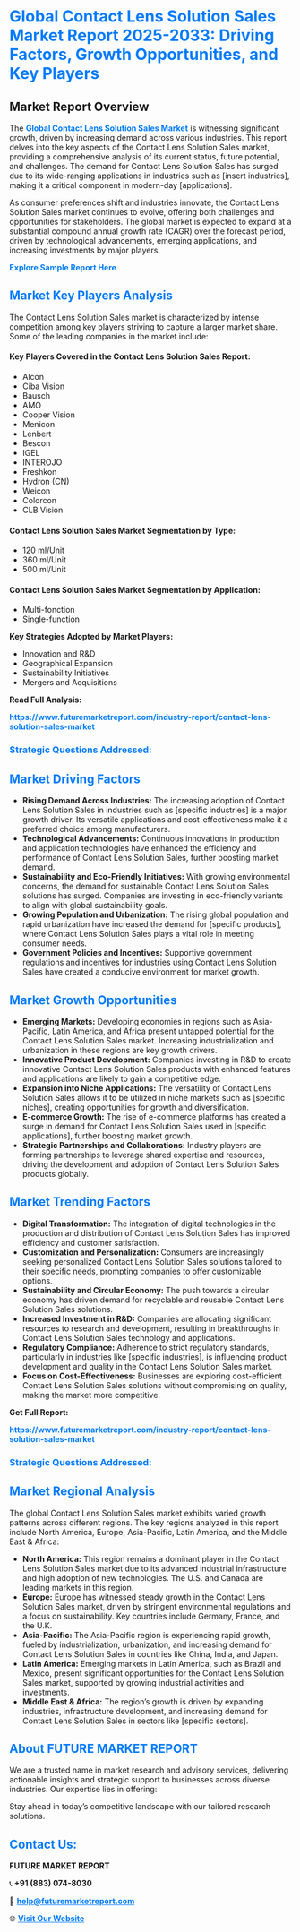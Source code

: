 <h1 style="color: #007BFF;">Global Contact Lens Solution Sales Market Report 2025-2033: Driving Factors, Growth Opportunities, and Key Players</h1>

<section id="overview">
<h2>Market Report Overview</h2>
<p>The <a href="https://www.futuremarketreport.com/industry-report/contact-lens-solution-sales-market" style="color: #007BFF; text-decoration: none;"><strong>Global Contact Lens Solution Sales Market</strong></a> is witnessing significant growth, driven by increasing demand across various industries. This report delves into the key aspects of the Contact Lens Solution Sales market, providing a comprehensive analysis of its current status, future potential, and challenges. The demand for Contact Lens Solution Sales has surged due to its wide-ranging applications in industries such as [insert industries], making it a critical component in modern-day [applications].</p>
<p>As consumer preferences shift and industries innovate, the Contact Lens Solution Sales market continues to evolve, offering both challenges and opportunities for stakeholders. The global market is expected to expand at a substantial compound annual growth rate (CAGR) over the forecast period, driven by technological advancements, emerging applications, and increasing investments by major players.</p>
</section>

<section id="overview">
<p><a href="https://www.futuremarketreport.com/request-sample/reportId=108913" style="color: #007BFF; text-decoration: none;"><strong>Explore Sample Report Here</strong></a></p>
</section>

<section id="key-players">
<h2 style="color: #007BFF;">Market Key Players Analysis</h2>
<p>The Contact Lens Solution Sales market is characterized by intense competition among key players striving to capture a larger market share. Some of the leading companies in the market include:</p>
<h4>Key Players Covered in the Contact Lens Solution Sales Report:</h4>
<ul><li>Alcon</li><li>Ciba Vision</li><li>Bausch</li><li>AMO</li><li>Cooper Vision</li><li>Menicon</li><li>Lenbert</li><li>Bescon</li><li>IGEL</li><li>INTEROJO</li><li>Freshkon</li><li>Hydron (CN)</li><li>Weicon</li><li>Colorcon</li><li>CLB Vision</li></ul>
<h4>Contact Lens Solution Sales Market Segmentation by Type:</h4>
<ul><li>120 ml/Unit</li><li>360 ml/Unit</li><li>500 ml/Unit</li></ul>

<h4>Contact Lens Solution Sales Market Segmentation by Application:</h4>
<ul><li>Multi-fonction</li><li>Single-function</li></ul>
<p><strong>Key Strategies Adopted by Market Players:</strong></p>
<ul>
<li>Innovation and R&D</li>
<li>Geographical Expansion</li>
<li>Sustainability Initiatives</li>
<li>Mergers and Acquisitions</li>
</ul>
</section>

<section>
<p><strong>Read Full Analysis: </strong></p><a href="https://www.futuremarketreport.com/industry-report/contact-lens-solution-sales-market" style="color: #007BFF; text-decoration: none;"><strong>https://www.futuremarketreport.com/industry-report/contact-lens-solution-sales-market</strong></a>
<h3 style="color: #007BFF;">Strategic Questions Addressed:</h3>
</section>

<section id="driving-factors">
<h2 style="color: #007BFF;">Market Driving Factors</h2>
<ul>
<li><strong>Rising Demand Across Industries:</strong> The increasing adoption of Contact Lens Solution Sales in industries such as [specific industries] is a major growth driver. Its versatile applications and cost-effectiveness make it a preferred choice among manufacturers.</li>
<li><strong>Technological Advancements:</strong> Continuous innovations in production and application technologies have enhanced the efficiency and performance of Contact Lens Solution Sales, further boosting market demand.</li>
<li><strong>Sustainability and Eco-Friendly Initiatives:</strong> With growing environmental concerns, the demand for sustainable Contact Lens Solution Sales solutions has surged. Companies are investing in eco-friendly variants to align with global sustainability goals.</li>
<li><strong>Growing Population and Urbanization:</strong> The rising global population and rapid urbanization have increased the demand for [specific products], where Contact Lens Solution Sales plays a vital role in meeting consumer needs.</li>
<li><strong>Government Policies and Incentives:</strong> Supportive government regulations and incentives for industries using Contact Lens Solution Sales have created a conducive environment for market growth.</li>
</ul>
</section>

<section id="growth-opportunities">
<h2 style="color: #007BFF;">Market Growth Opportunities</h2>
<ul>
<li><strong>Emerging Markets:</strong> Developing economies in regions such as Asia-Pacific, Latin America, and Africa present untapped potential for the Contact Lens Solution Sales market. Increasing industrialization and urbanization in these regions are key growth drivers.</li>
<li><strong>Innovative Product Development:</strong> Companies investing in R&D to create innovative Contact Lens Solution Sales products with enhanced features and applications are likely to gain a competitive edge.</li>
<li><strong>Expansion into Niche Applications:</strong> The versatility of Contact Lens Solution Sales allows it to be utilized in niche markets such as [specific niches], creating opportunities for growth and diversification.</li>
<li><strong>E-commerce Growth:</strong> The rise of e-commerce platforms has created a surge in demand for Contact Lens Solution Sales used in [specific applications], further boosting market growth.</li>
<li><strong>Strategic Partnerships and Collaborations:</strong> Industry players are forming partnerships to leverage shared expertise and resources, driving the development and adoption of Contact Lens Solution Sales products globally.</li>
</ul>
</section>

<section id="trending-factors">
<h2 style="color: #007BFF;">Market Trending Factors</h2>
<ul>
<li><strong>Digital Transformation:</strong> The integration of digital technologies in the production and distribution of Contact Lens Solution Sales has improved efficiency and customer satisfaction.</li>
<li><strong>Customization and Personalization:</strong> Consumers are increasingly seeking personalized Contact Lens Solution Sales solutions tailored to their specific needs, prompting companies to offer customizable options.</li>
<li><strong>Sustainability and Circular Economy:</strong> The push towards a circular economy has driven demand for recyclable and reusable Contact Lens Solution Sales solutions.</li>
<li><strong>Increased Investment in R&D:</strong> Companies are allocating significant resources to research and development, resulting in breakthroughs in Contact Lens Solution Sales technology and applications.</li>
<li><strong>Regulatory Compliance:</strong> Adherence to strict regulatory standards, particularly in industries like [specific industries], is influencing product development and quality in the Contact Lens Solution Sales market.</li>
<li><strong>Focus on Cost-Effectiveness:</strong> Businesses are exploring cost-efficient Contact Lens Solution Sales solutions without compromising on quality, making the market more competitive.</li>
</ul>
</section>

<section>
<p><strong>Get Full Report: </strong></p><a href="https://www.futuremarketreport.com/industry-report/contact-lens-solution-sales-market" style="color: #007BFF; text-decoration: none;"><strong>https://www.futuremarketreport.com/industry-report/contact-lens-solution-sales-market</strong></a>
<h3 style="color: #007BFF;">Strategic Questions Addressed:</h3>
</section>


<section id="regional-analysis">
<h2 style="color: #007BFF;">Market Regional Analysis</h2>
<p>The global Contact Lens Solution Sales market exhibits varied growth patterns across different regions. The key regions analyzed in this report include North America, Europe, Asia-Pacific, Latin America, and the Middle East & Africa:</p>
<ul>
<li><strong>North America:</strong> This region remains a dominant player in the Contact Lens Solution Sales market due to its advanced industrial infrastructure and high adoption of new technologies. The U.S. and Canada are leading markets in this region.</li>
<li><strong>Europe:</strong> Europe has witnessed steady growth in the Contact Lens Solution Sales market, driven by stringent environmental regulations and a focus on sustainability. Key countries include Germany, France, and the U.K.</li>
<li><strong>Asia-Pacific:</strong> The Asia-Pacific region is experiencing rapid growth, fueled by industrialization, urbanization, and increasing demand for Contact Lens Solution Sales in countries like China, India, and Japan.</li>
<li><strong>Latin America:</strong> Emerging markets in Latin America, such as Brazil and Mexico, present significant opportunities for the Contact Lens Solution Sales market, supported by growing industrial activities and investments.</li>
<li><strong>Middle East & Africa:</strong> The region’s growth is driven by expanding industries, infrastructure development, and increasing demand for Contact Lens Solution Sales in sectors like [specific sectors].</li>
</ul>
</section>

<footer>
<h2 style="color: #007BFF;">About FUTURE MARKET REPORT</h2>
<p>We are a trusted name in market research and advisory services, delivering actionable insights and strategic support to businesses across diverse industries. Our expertise lies in offering:</p>

<p>Stay ahead in today’s competitive landscape with our tailored research solutions.</p>

<h2 style="color: #007BFF;">Contact Us:</h2>
<p><strong>FUTURE MARKET REPORT</strong></p>
<p>📞 <strong>+91 (883) 074-8030</strong></p>
<p>📧 <strong><a href="mailto:help@futuremarketreport.com" style="color: #007BFF;">help@futuremarketreport.com</a></strong></p>
<p>🌐 <strong><a href="https://www.futuremarketreport.com/" style="color: #007BFF;">Visit Our Website</a></strong></p>
</footer>